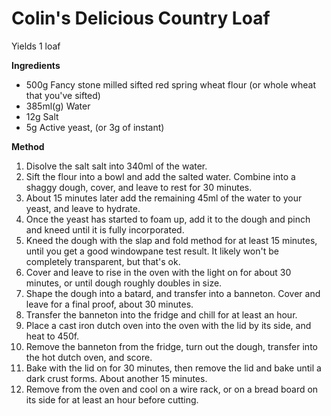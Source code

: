 # Colin's Delicious Country Loaf

Yields 1 loaf

**Ingredients**

* 500g Fancy stone milled sifted red spring wheat flour (or whole wheat that you've sifted)
* 385ml(g) Water
* 12g Salt
* 5g Active yeast, (or 3g of instant)

**Method**

1. Disolve the salt salt into 340ml of the water.
2. Sift the flour into a bowl and add the salted water. Combine into a shaggy dough, cover, and leave to rest for 30 minutes.
3. About 15 minutes later add the remaining 45ml of the water to your yeast, and leave to hydrate.
4. Once the yeast has started to foam up, add it to the dough and pinch and kneed until it is fully incorporated.
5. Kneed the dough with the slap and fold method for at least 15 minutes, until you get a good windowpane test result. It likely won't be completely transparent, but that's ok.
6. Cover and leave to rise in the oven with the light on for about 30 minutes, or until dough roughly doubles in size.
7. Shape the dough into a batard, and transfer into a banneton. Cover and leave for a final proof, about 30 minutes.
8. Transfer the banneton into the fridge and chill for at least an hour.
9. Place a cast iron dutch oven into the oven with the lid by its side, and heat to 450f.
10. Remove the banneton from the fridge, turn out the dough, transfer into the hot dutch oven, and score.
11. Bake with the lid on for 30 minutes, then remove the lid and bake until a dark crust forms. About another 15 minutes.
12. Remove from the oven and cool on a wire rack, or on a bread board on its side for at least an hour before cutting.


